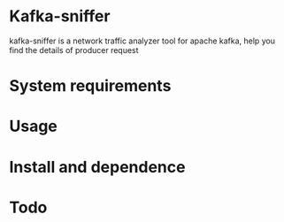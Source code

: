 # Kafka-sniffer
kafka-sniffer is a network traffic analyzer tool for apache kafka, help you find the details of producer request


# System requirements


# Usage


# Install and dependence


# Todo
